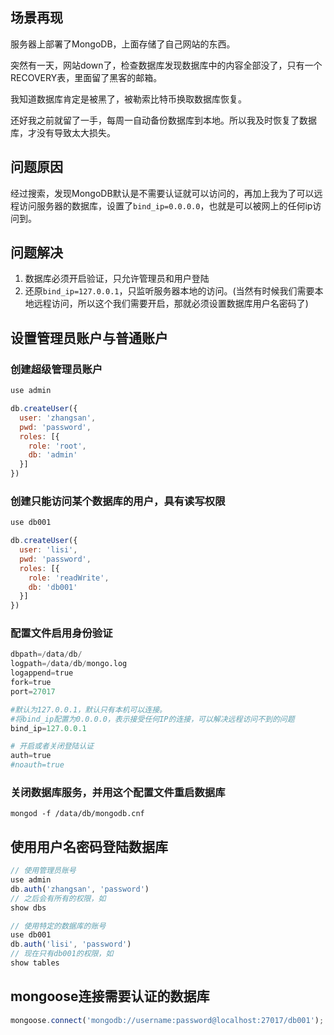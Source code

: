 
## 场景再现
服务器上部署了MongoDB，上面存储了自己网站的东西。  

突然有一天，网站down了，检查数据库发现数据库中的内容全部没了，只有一个RECOVERY表，里面留了黑客的邮箱。  

我知道数据库肯定是被黑了，被勒索比特币换取数据库恢复。

还好我之前就留了一手，每周一自动备份数据库到本地。所以我及时恢复了数据库，才没有导致太大损失。

## 问题原因
经过搜索，发现MongoDB默认是不需要认证就可以访问的，再加上我为了可以远程访问服务器的数据库，设置了`bind_ip=0.0.0.0`，也就是可以被网上的任何ip访问到。

## 问题解决
1. 数据库必须开启验证，只允许管理员和用户登陆
2. 还原`bind_ip=127.0.0.1`，只监听服务器本地的访问。(当然有时候我们需要本地远程访问，所以这个我们需要开启，那就必须设置数据库用户名密码了)

## 设置管理员账户与普通账户
### 创建超级管理员账户
```js
use admin

db.createUser({
  user: 'zhangsan',
  pwd: 'password',
  roles: [{
    role: 'root',
    db: 'admin'
  }]
})
```
### 创建只能访问某个数据库的用户，具有读写权限
```js
use db001

db.createUser({
  user: 'lisi',
  pwd: 'password',
  roles: [{
    role: 'readWrite',
    db: 'db001'
  }]
})
```

### 配置文件启用身份验证
```python
dbpath=/data/db/
logpath=/data/db/mongo.log
logappend=true
fork=true
port=27017

#默认为127.0.0.1，默认只有本机可以连接。 
#将bind_ip配置为0.0.0.0，表示接受任何IP的连接，可以解决远程访问不到的问题
bind_ip=127.0.0.1

# 开启或者关闭登陆认证
auth=true
#noauth=true
```
### 关闭数据库服务，并用这个配置文件重启数据库
```
mongod -f /data/db/mongodb.cnf
```

## 使用用户名密码登陆数据库
```js
// 使用管理员账号
use admin
db.auth('zhangsan', 'password')
// 之后会有所有的权限，如
show dbs

// 使用特定的数据库的账号
use db001
db.auth('lisi', 'password')
// 现在只有db001的权限，如
show tables
```

## mongoose连接需要认证的数据库
```js
mongoose.connect('mongodb://username:password@localhost:27017/db001');
```

